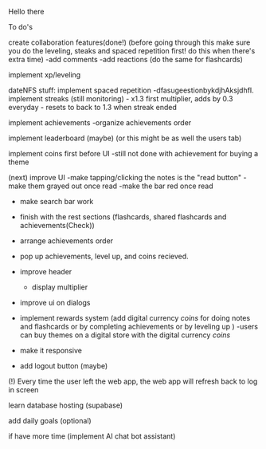Hello there

To do's

create collaboration features(done!)
(before going through this make sure you do the leveling, steaks and spaced repetition first! do this when there's extra time)
-add comments
-add reactions
(do the same for flashcards)            

implement xp/leveling

dateNFS stuff:
implement spaced repetition
    -dfasugeestionbykdjhAksjdhfI.
implement streaks (still monitoring)
    - x1.3 first multiplier, adds by 0.3 everyday
    - resets to back to 1.3 when streak ended 

implement achievements 
    -organize achievements order

implement leaderboard (maybe) (or this might be as well the users tab) 

implement coins first before UI
 -still not done with achievement for buying a theme 

(next) improve UI
-make tapping/clicking the notes is the "read button"
    -make them grayed out once read
    -make the bar red once read
- make search bar work
- finish with the rest sections (flashcards, shared flashcards and achievements(Check))
- arrange achievements order
- pop up achievements, level up, and coins recieved.
- improve header
    - display multiplier
- improve ui on dialogs

- implement rewards system (add digital currency *coins* for doing notes and flashcards or by completing achievements or by leveling up )
    -users can buy themes on a digital store with the digital currency *coins*

- make it responsive
- add logout button (maybe)

(!) Every time the user left the web app, the web app will refresh back to log in screen

learn database hosting (supabase)

add daily goals (optional)

if have more time (implement AI chat bot assistant)